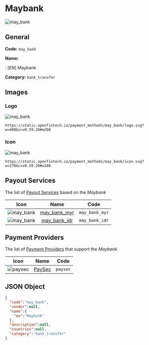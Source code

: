 
# Maybank 
![may_bank](https://static.openfintech.io/payment_methods/may_bank/logo.svg?w=400&c=v0.59.26#w200)  

## General 
**Code:** `may_bank` 
 
**Name:** 
 
:	[EN] Maybank 
 
**Category:** `bank_transfer` 
 

## Images 

### Logo 
![may_bank](https://static.openfintech.io/payment_methods/may_bank/logo.svg?w=400&c=v0.59.26#w200)  

```
https://static.openfintech.io/payment_methods/may_bank/logo.svg?w=400&c=v0.59.26#w200
```  

### Icon 
![may_bank](https://static.openfintech.io/payment_methods/may_bank/icon.svg?w=278&c=v0.59.26#w100)  

```
https://static.openfintech.io/payment_methods/may_bank/icon.svg?w=278&c=v0.59.26#w100
```  

## Payout Services 
 
The list of [Payout Services](/payout-services/) based on the _Maybank_ 

|Icon|Name|Code| 
|:---:|:---:|:---:| 
|![may_bank](https://static.openfintech.io/payout_methods/may_bank/icon.svg?w=278&c=v0.59.26#w40) |[may_bank_myr](/payout-services/may_bank_myr/)|`may_bank_myr`| 
|![may_bank](https://static.openfintech.io/payout_methods/may_bank/icon.svg?w=278&c=v0.59.26#w40) |[may_bank_idr](/payout-services/may_bank_idr/)|`may_bank_idr`| 
 

## Payment Providers 
 
The list of [Payment Providers](/payment-providers/) that support the _Maybank_ 

|Icon|Name|Code| 
|:---:|:---:|:---:| 
|![paysec](https://static.openfintech.io/payment_providers/paysec/icon.png?w=278&c=v0.59.26#w100) |[PaySec](/payment-providers/paysec/)|`paysec`| 
 

## JSON Object 

```json
{
  "code":"may_bank",
  "vendor":null,
  "name":{
    "en":"Maybank"
  },
  "description":null,
  "countries":null,
  "category":"bank_transfer"
}
```  
